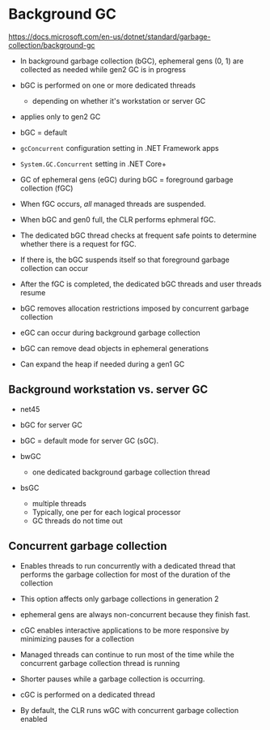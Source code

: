 # Background GC
https://docs.microsoft.com/en-us/dotnet/standard/garbage-collection/background-gc

- In background garbage collection (bGC), ephemeral gens (0, 1) are collected as needed while gen2 GC is in progress
- bGC is performed on one or more dedicated threads
  - depending on whether it's workstation or server GC
- applies only to gen2 GC

- bGC = default
- ```gcConcurrent``` configuration setting in .NET Framework apps
- ```System.GC.Concurrent``` setting in .NET Core+

- GC of ephemeral gens (eGC) during bGC = foreground garbage collection (fGC)
- When fGC occurs, *all* managed threads are suspended.

- When bGC and gen0 full, the CLR performs ephmeral fGC.
- The dedicated bGC thread checks at frequent safe points to determine whether there is a request for fGC.
- If there is, the bGC suspends itself so that foreground garbage collection can occur
- After the fGC is completed, the dedicated bGC threads and user threads resume

- bGC removes allocation restrictions imposed by concurrent garbage collection
- eGC can occur during background garbage collection
- bGC can remove dead objects in ephemeral generations
- Can expand the heap if needed during a gen1 GC

## Background workstation vs. server GC

- net45
- bGC for server GC
- bGC = default mode for server GC (sGC).

- bwGC
  - one dedicated background garbage collection thread
- bsGC
  -  multiple threads
  -  Typically, one per for each logical processor
  -  GC threads do not time out

## Concurrent garbage collection
- Enables threads to run concurrently with a dedicated thread that performs the garbage collection for most of the duration of the collection
- This option affects only garbage collections in generation 2
- ephemeral gens are always non-concurrent because they finish fast.

- cGC enables interactive applications to be more responsive by minimizing pauses for a collection
- Managed threads can continue to run most of the time while the concurrent garbage collection thread is running
- Shorter pauses while a garbage collection is occurring.

- cGC is performed on a dedicated thread
- By default, the CLR runs wGC with concurrent garbage collection enabled

